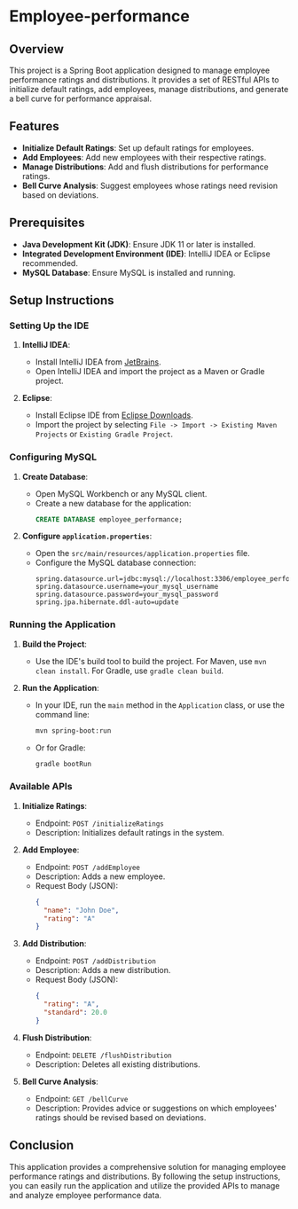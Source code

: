# Employee-performance

## Overview

This project is a Spring Boot application designed to manage employee performance ratings and distributions. It provides a set of RESTful APIs to initialize default ratings, add employees, manage distributions, and generate a bell curve for performance appraisal.

## Features

- **Initialize Default Ratings**: Set up default ratings for employees.
- **Add Employees**: Add new employees with their respective ratings.
- **Manage Distributions**: Add and flush distributions for performance ratings.
- **Bell Curve Analysis**: Suggest employees whose ratings need revision based on deviations.

## Prerequisites

- **Java Development Kit (JDK)**: Ensure JDK 11 or later is installed.
- **Integrated Development Environment (IDE)**: IntelliJ IDEA or Eclipse recommended.
- **MySQL Database**: Ensure MySQL is installed and running.

## Setup Instructions

### Setting Up the IDE

1. **IntelliJ IDEA**:
   - Install IntelliJ IDEA from [JetBrains](https://www.jetbrains.com/idea/download/).
   - Open IntelliJ IDEA and import the project as a Maven or Gradle project.

2. **Eclipse**:
   - Install Eclipse IDE from [Eclipse Downloads](https://www.eclipse.org/downloads/).
   - Import the project by selecting `File -> Import -> Existing Maven Projects` or `Existing Gradle Project`.

### Configuring MySQL

1. **Create Database**:
   - Open MySQL Workbench or any MySQL client.
   - Create a new database for the application:
     ```sql
     CREATE DATABASE employee_performance;
     ```

2. **Configure `application.properties`**:
   - Open the `src/main/resources/application.properties` file.
   - Configure the MySQL database connection:
     ```properties
     spring.datasource.url=jdbc:mysql://localhost:3306/employee_performance
     spring.datasource.username=your_mysql_username
     spring.datasource.password=your_mysql_password
     spring.jpa.hibernate.ddl-auto=update
     ```

### Running the Application

1. **Build the Project**:
   - Use the IDE's build tool to build the project. For Maven, use `mvn clean install`. For Gradle, use `gradle clean build`.

2. **Run the Application**:
   - In your IDE, run the `main` method in the `Application` class, or use the command line:
     ```bash
     mvn spring-boot:run
     ```
   - Or for Gradle:
     ```bash
     gradle bootRun
     ```

### Available APIs

1. **Initialize Ratings**:
   - Endpoint: `POST /initializeRatings`
   - Description: Initializes default ratings in the system.

2. **Add Employee**:
   - Endpoint: `POST /addEmployee`
   - Description: Adds a new employee.
   - Request Body (JSON):
     ```json
     {
       "name": "John Doe",
       "rating": "A"
     }
     ```

3. **Add Distribution**:
   - Endpoint: `POST /addDistribution`
   - Description: Adds a new distribution.
   - Request Body (JSON):
     ```json
     {
       "rating": "A",
       "standard": 20.0
     }
     ```

4. **Flush Distribution**:
   - Endpoint: `DELETE /flushDistribution`
   - Description: Deletes all existing distributions.

5. **Bell Curve Analysis**:
   - Endpoint: `GET /bellCurve`
   - Description: Provides advice or suggestions on which employees' ratings should be revised based on deviations.

## Conclusion

This application provides a comprehensive solution for managing employee performance ratings and distributions. By following the setup instructions, you can easily run the application and utilize the provided APIs to manage and analyze employee performance data.
